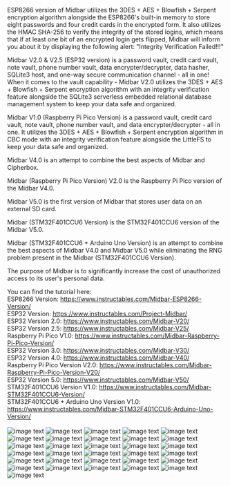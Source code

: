 ESP8266 version of Midbar utilizes the 3DES + AES + Blowfish + Serpent encryption algorithm alongside the ESP8266's built-in memory to store eight passwords and four credit cards in the encrypted form. It also utilizes the HMAC SHA-256 to verify the integrity of the stored logins, which means that if at least one bit of an encrypted login gets flipped, Midbar will inform you about it by displaying the following alert: "Integrity Verification Failed!!!"

Midbar V2.0 & V2.5 (ESP32 version) is a password vault, credit card vault, note vault, phone number vault, data encrypter/decrypter, data hasher, SQLite3 host, and one-way secure communication channel - all in one!
When it comes to the vault capability - Midbar V2.0 utilizes the 3DES + AES + Blowfish + Serpent encryption algorithm with an integrity verification feature alongside the SQLite3 serverless embedded relational database management system to keep your data safe and organized.

Midbar V1.0 (Raspberry Pi Pico Version) is a password vault, credit card vault, note vault, phone number vault, and data encrypter/decrypter - all in one. It utilizes the 3DES + AES + Blowfish + Serpent encryption algorithm in CBC mode with an integrity verification feature alongside the LittleFS to keep your data safe and organized.

Midbar V4.0 is an attempt to combine the best aspects of Midbar and Cipherbox.

Midbar (Raspberry Pi Pico Version) V2.0 is the Raspberry Pi Pico version of the Midbar V4.0.

Midbar V5.0 is the first version of Midbar that stores user data on an external SD card.

Midbar (STM32F401CCU6 Version) is the STM32F401CCU6 version of the Midbar V5.0.

Midbar (STM32F401CCU6 + Arduino Uno Version) is an attempt to combine the best aspects of Midbar V4.0 and Midbar V5.0 while eliminating the RNG problem present in the Midbar (STM32F401CCU6 Version).

The purpose of Midbar is to significantly increase the cost of unauthorized access to its user's personal data.

You can find the tutorial here:
</br>
ESP8266 Version: https://www.instructables.com/Midbar-ESP8266-Version/
</br>
ESP32 Version: https://www.instructables.com/Project-Midbar/
</br>
ESP32 Version 2.0: https://www.instructables.com/Midbar-V20/
</br>
ESP32 Version 2.5: https://www.instructables.com/Midbar-V25/
</br>
Raspberry Pi Pico V1.0: https://www.instructables.com/Midbar-Raspberry-Pi-Pico-Version/
</br>
ESP32 Version 3.0: https://www.instructables.com/Midbar-V30/
</br>
ESP32 Version 4.0: https://www.instructables.com/Midbar-V40/
</br>
Raspberry Pi Pico Version V2.0: https://www.instructables.com/Midbar-Raspberry-Pi-Pico-Version-V20/
</br>
ESP32 Version 5.0: https://www.instructables.com/Midbar-V50/
</br>
STM32F401CCU6 Version V1.0: https://www.instructables.com/Midbar-STM32F401CCU6-Version/
</br>
STM32F401CCU6 + Arduino Uno Version V1.0: https://www.instructables.com/Midbar-STM32F401CCU6-Arduino-Uno-Version/
</br></br>
![image text](https://github.com/Northstrix/Midbar/blob/main/Teensy%204.1%20Version/V1.0/Pictures/IMG_20230626_161557.jpg)
![image text](https://github.com/Northstrix/Midbar/blob/main/Teensy%204.1%20Version/V1.0/Pictures/Midbar%20Circuit%20Diagram.png)
![image text](https://github.com/Northstrix/Midbar/blob/main/STM32F401CCU6_and_Arduino_Uno_Version/V1.0/Pictures/IMG_20230504_145722.jpg)
![image text](https://github.com/Northstrix/Midbar/blob/main/STM32F401CCU6_and_Arduino_Uno_Version/V1.0/Pictures/Midbar%20Circuit%20Diagram.png)
![image text](https://github.com/Northstrix/Midbar/blob/main/STM32F401CCU6_Version/V1.0/Pictures/IMG_20230414_141811.jpg)
![image text](https://github.com/Northstrix/Midbar/blob/main/STM32F401CCU6_Version/V1.0/Pictures/Midbar%20Circuit%20Diagram.png)
![image text](https://github.com/Northstrix/Midbar/blob/main/ESP32_Version/V5.0/Pictures/IMG_20230409_141054.jpg)
![image text](https://github.com/Northstrix/Midbar/blob/main/ESP32_Version/V5.0/Pictures/Vault%20Circuit%20Diagram.png)
![image text](https://github.com/Northstrix/Midbar/blob/main/Raspberry_Pi_Pico_Version/V2.0/Pictures/IMG_20230324_151103.jpg)
![image text](https://github.com/Northstrix/Midbar/blob/main/Raspberry_Pi_Pico_Version/V2.0/Pictures/Midbar%20Circuit%20Diagram.png)
![image text](https://github.com/Northstrix/Midbar/blob/main/ESP32_Version/V4.0/Pictures/IMG_20230208_154744.jpg)
![image text](https://github.com/Northstrix/Midbar/blob/main/ESP32_Version/V4.0/Pictures/Vault%20Circuit%20Diagram.png)
![image text](https://github.com/Northstrix/Midbar/blob/main/ESP32_Version/V4.0/Pictures/Receiver%20Circuit%20Diagram.png)
![image text](https://github.com/Northstrix/Midbar/blob/main/ESP32_Version/V3.0/Pictures/IMG_20230121_112045_hdr.jpg)
![image text](https://github.com/Northstrix/Midbar/blob/main/ESP32_Version/V3.0/Pictures/Vault%20Circuit%20Diagram.png)
![image text](https://github.com/Northstrix/Midbar/blob/main/Raspberry_Pi_Pico_Version/V1.0/Pictures/IMG_20230111_112857_hdr.jpg)
![image text](https://github.com/Northstrix/Midbar/blob/main/Raspberry_Pi_Pico_Version/V1.0/Pictures/Midbar%20Circuit%20Diagram.png)
![image text](https://github.com/Northstrix/Midbar/blob/main/ESP32_Version/V2.5/Pictures/IMG_20230101_145716_hdr_edit.jpg)
![image text](https://github.com/Northstrix/Midbar/blob/main/ESP32_Version/V2.5/Pictures/IMG_20230101_170120.jpg)
![image text](https://github.com/Northstrix/Midbar/blob/main/ESP32_Version/V2.5/Pictures/IMG_20230101_171912.jpg)
![image text](https://github.com/Northstrix/Midbar/blob/main/ESP32_Version/V2.5/Pictures/Vault%20Circuit%20Diagram.png)
![image text](https://github.com/Northstrix/Midbar/blob/main/ESP32_Version/V2.0/Photos/IMG_20221217_134728.jpg)
![image text](https://github.com/Northstrix/Midbar/blob/main/ESP32_Version/V2.0/Photos/IMG_20221217_130321.jpg)
![image text](https://github.com/Northstrix/Midbar/blob/main/ESP32_Version/V2.0/Vault%20Circuit%20Diagram.png)
![image text](https://github.com/Northstrix/Midbar/blob/main/ESP32_Version/V2.0/Receiver%20Circuit%20Diagram.jpg)
![image text](https://github.com/Northstrix/Midbar/blob/main/ESP8266%20Version/V1.0/Pictures/IMG_20221126_120541.jpg)
![image text](https://github.com/Northstrix/Midbar/blob/main/ESP8266%20Version/V1.0/Pictures/IMG_20221126_121830.jpg)
![image text](https://github.com/Northstrix/Midbar/blob/main/ESP8266%20Version/V1.0/Pictures/IMG_20221126_121950.jpg)
![image text](https://github.com/Northstrix/Midbar/blob/main/ESP8266%20Version/V1.0/Pictures/IMG_20221126_122431.jpg)
![image text](https://github.com/Northstrix/Midbar/blob/main/ESP8266%20Version/V1.0/Pictures/Circuit%20Diagram.png)
![image text](https://github.com/Northstrix/Midbar/blob/main/ESP32_Version/V1.0/Pictures/IMG_20220501_120358.jpg)
